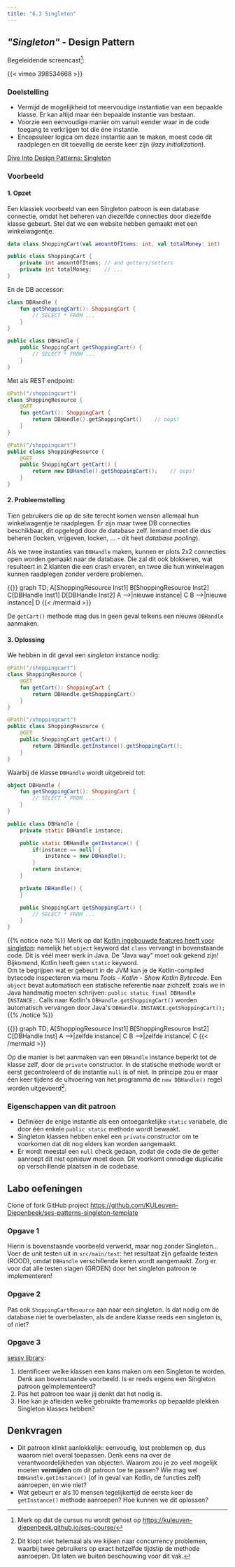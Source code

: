 ```yaml
---
title: "6.3 Singleton"
---
```


## _"Singleton"_ - Design Pattern

Begeleidende screencast[^host]:

[^host]: Merk op dat de cursus nu wordt gehost op https://kuleuven-diepenbeek.github.io/ses-course/

{{< vimeo 398534668 >}}

### Doelstelling

- Vermijd de mogelijkheid tot meervoudige instantiatie van een bepaalde klasse. Er kan altijd maar één bepaalde instantie van bestaan.
- Voorzie een eenvoudige manier om vanuit eender waar in de code toegang te verkrijgen tot die éne instantie.
- Encapsuleer logica om deze instantie aan te maken, moest code dit raadplegen en dit toevallig de eerste keer zijn (_lazy initialization_).

[Dive Into Design Patterns: Singleton](https://sourcemaking.com/design_patterns/singleton)

### Voorbeeld

#### 1. Opzet

Een klassiek voorbeeld van een Singleton patroon is een database connectie, omdat het beheren van diezelfde connecties door diezelfde klasse gebeurt. Stel dat we een website hebben gemaakt met een winkelwagentje.

<div class="devselect">

```kt
data class ShoppingCart(val amountOfItems: int, val totalMoney: int)
```

```java
public class ShoppingCart {
    private int amountOfItems; // and getters/setters
    private int totalMoney;    // ...
}
```

</div>

En de DB accessor:

<div class="devselect">

```kt
class DBHandle {
    fun getShoppingCart(): ShoppingCart {
        // SELECT * FROM ...
    }
}
```

```java
public class DBHandle {
    public ShoppingCart getShoppingCart() {
        // SELECT * FROM ...
    }
}
```

</div>

Met als REST endpoint:

<div class="devselect">

```kt
@Path("/shoppingcart")
class ShoppingResource {
    @GET
    fun getCart(): ShoppingCart {
        return DBHandle().getShoppingCart()    // oops!
    }
}
```

```java
@Path("/shoppingcart")
public class ShoppingResource {
    @GET
    public ShoppingCart getCart() {
        return new DBHandle().getShoppingCart();    // oops!
    }
}
```

</div>

#### 2. Probleemstelling

Tien gebruikers die op de site terecht komen wensen allemaal hun winkelwagentje te raadplegen. Er zijn maar twee DB connecties beschikbaar, dit opgelegd door de database zelf. Iemand moet die dus beheren (locken, vrijgeven, locken, ... - dit heet _database pooling_).

Als we twee instanties van `DBHandle` maken, kunnen er plots 2x2 connecties open worden gemaakt naar de database. Die zal dit ook blokkeren, wat resulteert in 2 klanten die een crash ervaren, en twee die hun winkelwagen kunnen raadplegen zonder verdere problemen.

{{<mermaid>}}
graph TD;
A[ShoppingResource Inst1]
B[ShoppingResource Inst2]
C[DBHandle Inst1]
D[DBHandle Inst2]
A -->|nieuwe instance| C
B -->|nieuwe instance| D
{{< /mermaid >}}

De `getCart()` methode mag dus in geen geval telkens een nieuwe `DBHandle` aanmaken.

#### 3. Oplossing

We hebben in dit geval een _singleton_ instance nodig:

<div class="devselect">

```kt
@Path("/shoppingcart")
class ShoppingResource {
    @GET
    fun getCart(): ShoppingCart {
        return DBHandle.getShoppingCart()
    }
}
```

```java
@Path("/shoppingcart")
public class ShoppingResource {
    @GET
    public ShoppingCart getCart() {
        return DBHandle.getInstance().getShoppingCart();
    }
}
```

</div>

Waarbij de klasse `DBHandle` wordt uitgebreid tot:

<div class="devselect">

```kt
object DBHandle {
    fun getShoppingCart(): ShoppingCart {
        // SELECT * FROM ...
    }
}
```

```java
public class DBHandle {
    private static DBHandle instance;

    public static DBHandle getInstance() {
        if(instance == null) {
            instance = new DBHandle();
        }
        return instance;
    }

    private DBHandle() {
    }

    public ShoppingCart getShoppingCart() {
        // SELECT * FROM ...
    }
}
```

</div>

{{% notice note %}}
Merk op dat [Kotlin ingebouwde features heeft voor singleton](https://blog.mindorks.com/how-to-create-a-singleton-class-in-kotlin): namelijk het `object` keyword dat `class` vervangt in bovenstaande code. Dit is véél meer werk in Java. De "Java way" moet ook gekend zijn! Bijkomend, Kotlin heeft geen `static` keyword. <br/>
Om te begrijpen wat er gebeurt in de JVM kan je de Kotlin-compiled bytecode inspecteren via menu _Tools - Kotlin - Show Kotlin Bytecode_. Een `object` bevat automatisch een statische referentie naar zichzelf, zoals we in Java handmatig moeten schrijven: `public static final DBHandle INSTANCE;`. Calls naar Kotlin's `DBHandle.getShoppingCart()` worden automatisch vervangen door Java's `DBHandle.INSTANCE.getShoppingCart();`
{{% /notice %}}

{{<mermaid>}}
graph TD;
A[ShoppingResource Inst1]
B[ShoppingResource Inst2]
C[DBHandle Inst]
A -->|zelfde instance| C
B -->|zelfde instance| C
{{< /mermaid >}}

Op die manier is het aanmaken van een `DBHandle` instance beperkt tot de klasse zelf, door de `private` constructor. In de statische methode wordt er eerst gecontroleerd of de instantie `null` is of niet. In principe zou er maar één keer tijdens de uitvoering van het programma de `new DBHandle()` regel worden uitgevoerd[^conc].

[^conc]: Dit klopt niet helemaal als we kijken naar concurrency problemen, waarbij twee gebruikers op exact hetzelfde tijdstip de methode aanroepen. Dit laten we buiten beschouwing voor dit vak.

### Eigenschappen van dit patroon

- Definiëer de enige instantie als een ontoegankelijke `static` variabele, die door één enkele `public static` methode wordt bewaakt.
- Singleton klassen hebben enkel een `private` constructor om te voorkomen dat dit nog elders kan worden aangemaakt.
- Er wordt meestal een `null` check gedaan, zodat de code die de getter aanroept dit niet opnieuw moet doen. Dit voorkomt onnodige duplicatie op verschillende plaatsen in de codebase.

## <a name="oef"></a>Labo oefeningen

Clone of fork <i class='fab fa-github'></i> GitHub project https://github.com/KULeuven-Diepenbeek/ses-patterns-singleton-template

### Opgave 1

Hierin is bovenstaande voorbeeld verwerkt, maar nog zonder Singleton... Voer de unit testen uit in `src/main/test`: het resultaat zijn gefaalde testen (ROOD), omdat `DBHandle` verschillende keren wordt aangemaakt. Zorg er voor dat alle testen slagen (GROEN) door het singleton patroon te implementeren!

### Opgave 2

Pas ook `ShoppingCartResource` aan naar een singleton. Is dat nodig om de database niet te overbelasten, als de andere klasse reeds een singleton is, of niet?

### Opgave 3

[sessy library](/extra/sessy):

1. identificeer welke klassen een kans maken om een Singleton te worden. Denk aan bovenstaande voorbeeld. Is er reeds ergens een Singleton patroon geïmplementeerd?
2. Pas het patroon toe waar jij denkt dat het nodig is.
3. Hoe kan je afleiden welke gebruikte frameworks op bepaalde plekken Singleton klasses hebben?

## Denkvragen

- Dit patroon klinkt aanlokkelijk: eenvoudig, lost problemen op, dus waarom niet overal toepassen. Denk eens na over de verantwoordelijkheden van objecten. Waarom zou je zo veel mogelijk moeten **vermijden** om dit patroon toe te passen? Wie mag wel `DBHandle.getInstance()` (of in geval van Kotlin, de functies zelf) aanroepen, en wie niet?
- Wat gebeurt er als 10 mensen tegelijkertijd de eerste keer de `getInstance()` methode aanroepen? Hoe kunnen we dit oplossen?
